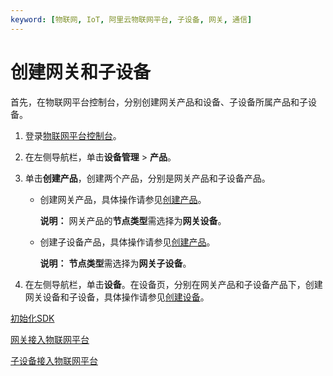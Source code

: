 ```yaml
---
keyword: [物联网, IoT, 阿里云物联网平台, 子设备, 网关, 通信]
---
```


# 创建网关和子设备

首先，在物联网平台控制台，分别创建网关产品和设备、子设备所属产品和子设备。

1.  登录[物联网平台控制台](https://iot.console.aliyun.com/)。

2.  在左侧导航栏，单击**设备管理** \> **产品**。

3.  单击**创建产品**，创建两个产品，分别是网关产品和子设备产品。

    -   创建网关产品，具体操作请参见[创建产品](/intl.zh-CN/设备接入/创建产品.md)。

        **说明：** 网关产品的**节点类型**需选择为**网关设备**。

    -   创建子设备产品，具体操作请参见[创建产品](/intl.zh-CN/设备接入/创建产品.md)。

        **说明：** **节点类型**需选择为**网关子设备**。

4.  在左侧导航栏，单击**设备**。在设备页，分别在网关产品和子设备产品下，创建网关设备和子设备，具体操作请参见[创建设备](/intl.zh-CN/设备接入/创建设备/单个创建设备.md)。


[初始化SDK](/intl.zh-CN/最佳实践/设备管理/子设备接入物联网平台/初始化SDK.md)

[网关接入物联网平台](/intl.zh-CN/最佳实践/设备管理/子设备接入物联网平台/网关接入物联网平台.md)

[子设备接入物联网平台](/intl.zh-CN/最佳实践/设备管理/子设备接入物联网平台/子设备接入物联网平台.md)

